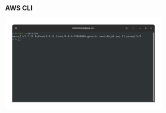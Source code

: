 ## AWS CLI

![aws-cli](https://raw.githubusercontent.com/rohit-mohanta/final-project/main/Attachments/aws-cli-version.png)

